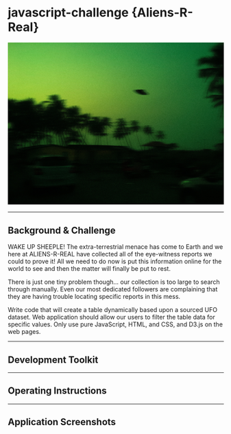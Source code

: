 # javascript-challenge {Aliens-R-Real}
![](Images/ufo.jpg)

---
## Background & Challenge
WAKE UP SHEEPLE! The extra-terrestrial menace has come to Earth and we here at ALIENS-R-REAL have collected all of the eye-witness reports we could to prove it! All we need to do now is put this information online for the world to see and then the matter will finally be put to rest.

There is just one tiny problem though... our collection is too large to search through manually. Even our most dedicated followers are complaining that they are having trouble locating specific reports in this mess.

Write code that will create a table dynamically based upon a sourced UFO dataset. Web application should allow our users to filter the table data for specific values. Only use pure JavaScript, HTML, and CSS, and D3.js on the web pages. 

---
## Development Toolkit

---
## Operating Instructions

---
## Application Screenshots
